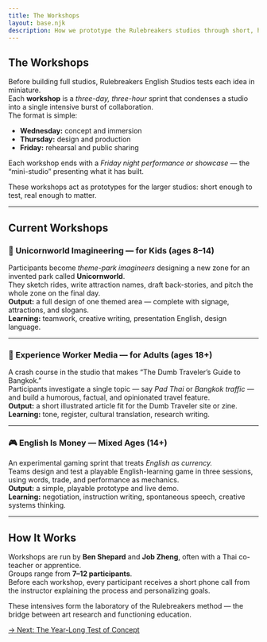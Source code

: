 ```yaml
---
title: The Workshops
layout: base.njk
description: How we prototype the Rulebreakers studios through short, high-intensity workshops.
---
```


## The Workshops

Before building full studios, Rulebreakers English Studios tests each idea in miniature.  
Each **workshop** is a *three-day, three-hour* sprint that condenses a studio into a single intensive burst of collaboration.  
The format is simple:

- **Wednesday:** concept and immersion  
- **Thursday:** design and production  
- **Friday:** rehearsal and public sharing  

Each workshop ends with a *Friday night performance or showcase* — the “mini-studio” presenting what it has built.

These workshops act as prototypes for the larger studios: short enough to test, real enough to matter.

---

## Current Workshops

### 🦄 Unicornworld Imagineering — for Kids (ages 8–14)
Participants become *theme-park imagineers* designing a new zone for an invented park called **Unicornworld**.  
They sketch rides, write attraction names, draft back-stories, and pitch the whole zone on the final day.  
**Output:** a full design of one themed area — complete with signage, attractions, and slogans.  
**Learning:** teamwork, creative writing, presentation English, design language.

---

### 📰 Experience Worker Media — for Adults (ages 18+)  
A crash course in the studio that makes “The Dumb Traveler’s Guide to Bangkok.”  
Participants investigate a single topic — say *Pad Thai* or *Bangkok traffic* — and build a humorous, factual, and opinionated travel feature.  
**Output:** a short illustrated article fit for the Dumb Traveler site or zine.  
**Learning:** tone, register, cultural translation, research writing.

---

### 🎮 English Is Money — Mixed Ages (14+)  
An experimental gaming sprint that treats *English as currency.*  
Teams design and test a playable English-learning game in three sessions, using words, trade, and performance as mechanics.  
**Output:** a simple, playable prototype and live demo.  
**Learning:** negotiation, instruction writing, spontaneous speech, creative systems thinking.

---

## How It Works

Workshops are run by **Ben Shepard** and **Job Zheng**, often with a Thai co-teacher or apprentice.  
Groups range from **7–12 participants**.  
Before each workshop, every participant receives a short phone call from the instructor explaining the process and personalizing goals.

These intensives form the laboratory of the Rulebreakers method — the bridge between art research and functioning education.

[→ Next: The Year-Long Test of Concept](/year-test/)
